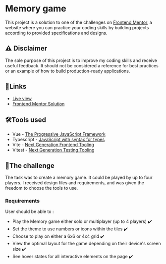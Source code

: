 # Memory game

This project is a solution to one of the challenges on [Frontend Mentor](https://www.frontendmentor.io), a website where you can practice your coding skills by building projects according to provided specifications and designs.

## ⚠️ Disclaimer

The sole purpose of this project is to improve my coding skills and receive useful feedback. It should not be considered a reference for best practices or an example of how to build production-ready applications.

## 🔗Links

- [Live view](https://memory-game-gsterczewskis-projects.vercel.app/)
- [Frontend Mentor Solution](https://www.frontendmentor.io/solutions/memory-game-built-with-vue-and-typescript-vg7CNTjNCI)

## 🛠️Tools used

- Vue - [The Progressive JavaScript Framework](https://vuejs.org/)
- Typescript - [JavaScript with syntax for types](https://www.typescriptlang.org/)
- Vite - [Next Generation Frontend Tooling](https://vitejs.dev/)
- Vitest - [Next Generation Testing Tooling](https://vitest.dev/)

## 🧠The challenge

The task was to create a memory game. It could be played by up to four players. I received design files and requirements, and was given the freedom to choose the tools to use.

### Requirements

User should be able to :

- Play the Memory game either solo or multiplayer (up to 4 players) ✔️
- Set the theme to use numbers or icons within the tiles ✔️
- Choose to play on either a 6x6 or 4x4 grid ✔️
- View the optimal layout for the game depending on their device's screen size ✔️
- See hover states for all interactive elements on the page ✔️
